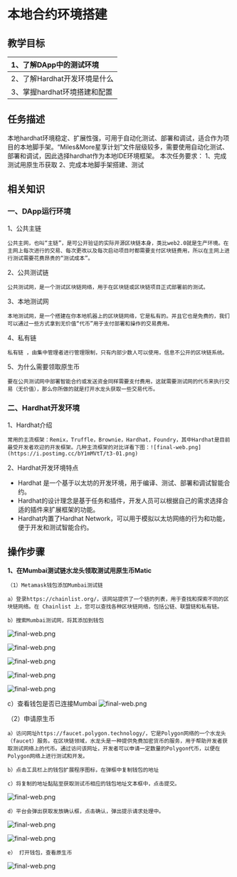 # 本地合约环境搭建

## 教学目标

| 1、了解DApp中的测试环境      |
| :--------------------------- |
| 2、了解Hardhat开发环境是什么 |
| 3、掌握hardhat环境搭建和配置 |

## 任务描述

本地hardhat环境稳定、扩展性强，可用于自动化测试、部署和调试，适合作为项目的本地脚手架。“Miles&More星享计划”文件层级较多，需要使用自动化测试、部署和调试，因此选择hardhat作为本地IDE环境框架。
本次任务要求：
1、完成测试用原生币获取
2、完成本地脚手架搭建、测试

## 相关知识

### 一、DApp运行环境

1、公共主链

    公共主网，也叫“主链”，是可公开验证的实际开源区块链本身，类比web2.0就是生产环境。在主网上每次进行的交易、每次更改以及每次启动项目时都需要支付区块链费用，所以在主网上进行测试需要花费昂贵的“测试成本”。

2、公共测试链

    公共测试网，是一个测试区块链网络，用于在区块链或区块链项目正式部署前的测试。

3、本地测试网

    本地测试网，是一个搭建在你本地机器上的区块链网络，它是私有的。并且它也是免费的，我们可以通过一些方式拿到无价值“代币”用于支付部署和操作的交易费用。

4、私有链

    私有链 ，由集中管理者进行管理限制，只有内部少数人可以使用，信息不公开的区块链系统。

5、为什么需要领取原生币

    要在公共测试网中部署智能合约或发送资金同样需要支付费用，这就需要测试网的代币来执行交易（无价值），那么你所做的就是打开水龙头获取一些交易代币。

### 二、Hardhat开发环境

1、Hardhat介绍

    常用的主流框架：Remix，Truffle，Brownie，Hardhat，Foundry，其中Hardhat是目前最受开发者欢迎的开发框架。几种主流框架的对比详看下图：![final-web.png](https://i.postimg.cc/bY1mMVtT/t3-01.png)

2、Hardhat开发环境特点

* Hardhat 是一个基于以太坊的开发环境，用于编译、测试、部署和调试智能合约。
* Hardhat的设计理念是基于任务和插件，开发人员可以根据自己的需求选择合适的插件来扩展框架的功能。
* Hardhat内置了Hardhat Network，可以用于模拟以太坊网络的行为和功能，便于开发和测试智能合约。

## 操作步骤

**1、在Mumbai测试链水龙头领取测试用原生币Matic**

    （1）Metamask钱包添加Mumbai测试链

    a）登录https://chainlist.org/，该网站提供了一个链的列表，用于查找和探索不同的区块链网络。在 Chainlist 上，您可以查找各种区块链网络，包括公链、联盟链和私有链。

    b）搜索Mumbai测试网，将其添加到钱包

![final-web.png](https://i.postimg.cc/TwvprK3r/t3-06.png)

![final-web.png](https://i.postimg.cc/dVMPQrHm/t3-07.png)

![final-web.png](https://i.postimg.cc/qRtHMwTw/t3-09.png)

![final-web.png](https://i.postimg.cc/FR25fSF4/t3-08.png)

![final-web.png](https://i.postimg.cc/KjBXtY4g/t3-10.png)

c）查看钱包是否已连接Mumbai
![final-web.png](https://i.postimg.cc/tRxGKBDC/t3-11.png)

   （2）申请原生币

    a）访问网址https://faucet.polygon.technology/，它是Polygon网络的一个水龙头（faucet）服务。在区块链领域，水龙头是一种提供免费加密货币的服务，用于帮助开发者获取测试网络上的代币。通过访问该网址，开发者可以申请一定数量的Polygon代币，以便在Polygon网络上进行测试和开发。

    b）点击工具栏上的钱包扩展程序图标，在弹框中复制钱包的地址

    c）将复制的地址黏贴至获取测试币相应的钱包地址文本框中，点击提交。

![final-web.png](https://i.postimg.cc/WzCGc27S/t3-03.png)

    d）平台会弹出获取发放确认框，点击确认，弹出提示请求处理中。

![final-web.png](https://i.postimg.cc/FRqd7TJH/t3-04.png)

![final-web.png](https://i.postimg.cc/fRj24rVX/t3-05.png)

    e） 打开钱包，查看原生币

![final-web.png](https://i.postimg.cc/K8HKYZ3y/t3-12.png)
